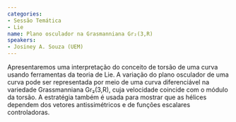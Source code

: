 ```yaml
---
categories:
- Sessão Temática
- Lie
name: Plano osculador na Grasmanniana Gr₂(3,R)
speakers:
- Josiney A. Souza (UEM)
---
```


Apresentaremos uma interpretação do conceito de torsão de uma curva usando ferramentas da teoria de Lie. A variação do plano osculador de uma curva pode ser representada por meio de uma curva diferenciável na variedade Grassmanniana Gr₂(3,R), cuja velocidade coincide com o módulo da torsão. A estratégia também é usada para mostrar que as hélices dependem dos vetores antissimétricos e de funções escalares controladoras.